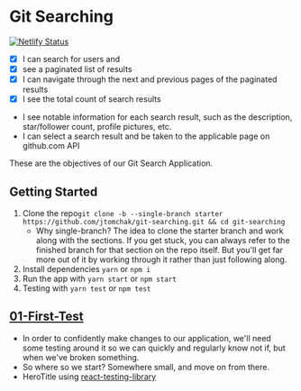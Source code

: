 # Git Searching

[![Netlify Status](https://api.netlify.com/api/v1/badges/7fa21442-8dc8-4805-8d6d-5cd9e9047b76/deploy-status)](https://app.netlify.com/sites/git-searching/deploys)

- [x] I can search for users and
- [x] see a paginated list of results
- [x] I can navigate through the next and previous pages of the paginated results
- [x] I see the total count of search results
- I see notable information for each search result, such as the description, star/follower count, profile pictures, etc.
- I can select a search result and be taken to the applicable page on github.com API

These are the objectives of our Git Search Application.

## Getting Started

1. Clone the repo`git clone -b --single-branch starter https://github.com/jtomchak/git-searching.git && cd git-searching`
   - Why single-branch? The idea to clone the starter branch and work along with the sections. If you get stuck, you can always refer to the finished branch for that section on the repo itself. But you'll get far more out of it by working through it rather than just following along.
2. Install dependencies `yarn` or `npm i`
3. Run the app with `yarn start` or `npm start`
4. Testing with `yarn test` or `npm test`

## [01-First-Test](https://github.com/jtomchak/git-searching/tree/01-first-test)

- In order to confidently make changes to our application, we'll need some testing around it so we can quickly and regularly know not if, but when we've broken something.
- So where so we start? Somewhere small, and move on from there.
- HeroTitle using [react-testing-library](https://testing-library.com/docs/react-testing-library/intro)
